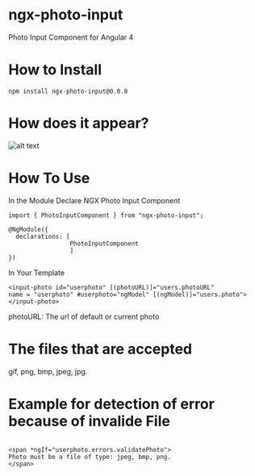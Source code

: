 # ngx-photo-input
Photo Input Component for Angular 4

# How to Install
```
npm install ngx-photo-input@0.0.8
```
# How does it appear?

![alt text](https://user-images.githubusercontent.com/30666269/31550129-f7a7b40c-b038-11e7-8dd8-4dd9e116d0fe.png)


# How To Use
In the Module Declare NGX Photo Input Component

```
import { PhotoInputComponent } from "ngx-photo-input";

@NgModule({
  declarations: [
                 PhotoInputComponent
                 ]
})

```

In Your Template 

```
<input-photo id="userphoto" [(photoURL)]="users.photoURL" 
name = "userphoto" #userphoto="ngModel" [(ngModel)]="users.photo"></input-photo>
```


photoURL: The url of default or current photo 


# The files that are accepted 
gif, png, bmp, jpeg, jpg.


# Example for  detection of error because of invalide File 

 ```

<span *ngIf="userphoto.errors.validatePhoto">
Photo must be a file of type: jpeg, bmp, png.
</span>

 ```
